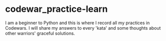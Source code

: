 # codewar_practice-learn
I am a beginner to Python and this is where I record all my practices in Codewars.
I will share my answers to every 'kata' and some thoughts about other warriors' graceful solutions.
